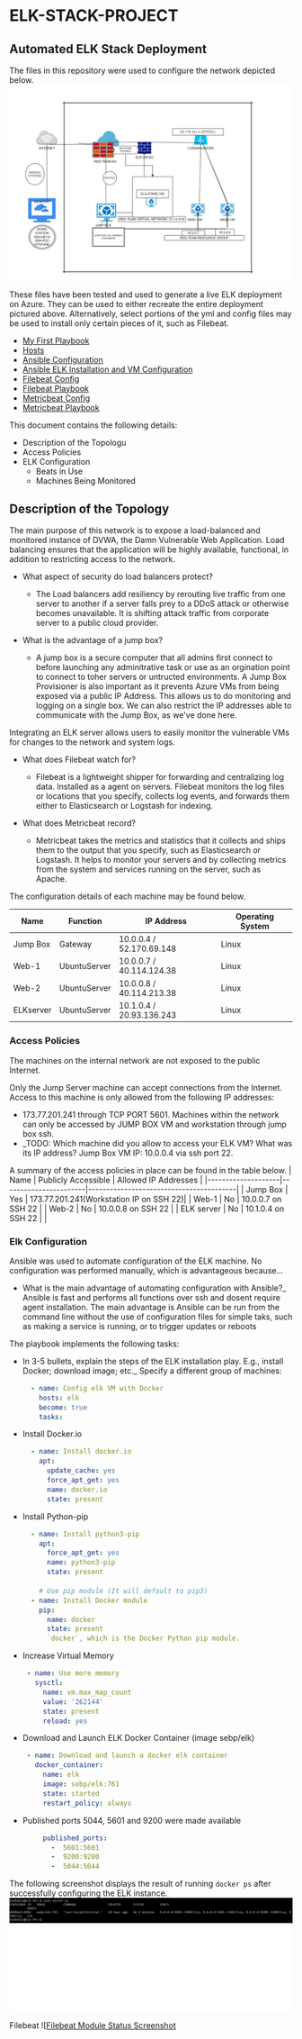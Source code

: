 # ELK-STACK-PROJECT
## Automated ELK Stack Deployment

The files in this repository were used to configure the network depicted below.
![Network Diagram](https://github.com/iphdealor/ELK-STACK-PROJECT/blob/main/NET-DIAGRAM.jpg)

These files have been tested and used to generate a live ELK deployment on Azure. They can be used to either recreate the entire deployment pictured above. Alternatively, select portions of the yml and config files may be used to install only certain pieces of it, such as Filebeat.

 * [My First Playbook](https://github.com/iphdealor/ELK-STACK-PROJECT/blob/main/pentest.yml "My First Playbook")
* [Hosts](https://github.com/iphdealor/ELK-STACK-PROJECT/blob/main/hosts.yml)
* [Ansible Configuration](https://github.com/iphdealor/ELK-STACK-PROJECT/blob/main/ansible.cfg "Ansible Configuration File")
* [Ansible ELK Installation and VM Configuration](https://github.com/iphdealor/ELK-STACK-PROJECT/blob/main/install-elk.yml "ELK Installation and VM Configuration file")
* [Filebeat Config](https://github.com/iphdealor/ELK-STACK-PROJECT/blob/main/filebeat-configuration.yml "Filebeat Configuration File")
* [Filebeat Playbook](https://github.com/iphdealor/ELK-STACK-PROJECT/blob/main/filebeat-playbook.yml "Filebeat Playbook")
* [Metricbeat Config](https://github.com/iphdealor/ELK-STACK-PROJECT/blob/main/metricbeat-configuration.yml "Metricbeat Configuration File")
* [Metricbeat Playbook](https://github.com/iphdealor/ELK-STACK-PROJECT/blob/main/metricbeat-playbook.yml "Metricbeat Playbook")

This document contains the following details:
- Description of the Topologu
- Access Policies
- ELK Configuration
  - Beats in Use
  - Machines Being Monitored
## Description of the Topology  

The main purpose of this network is to expose a load-balanced and monitored instance of DVWA, the Damn Vulnerable Web Application.
Load balancing ensures that the application will be highly available, functional, in addition to restricting access to the network.

- What aspect of security do load balancers protect?
  - The Load balancers add resiliency by rerouting live traffic from one server to another if a server falls prey to a DDoS attack or otherwise becomes unavailable. It is shifting attack traffic from corporate server to a public cloud provider. 

- What is the advantage of a jump box?
  -  A jump box is a secure computer that all admins first connect to before launching any adminitrative task or use as an orgination point to connect to toher servers or untructed environments. A Jump Box Provisioner is also important as it prevents Azure VMs from being exposed via a public IP Address. This allows us to do monitoring and logging on a single box. We can also restrict the IP addresses able to communicate with the Jump Box, as we've done here.

Integrating an ELK server allows users to easily monitor the vulnerable VMs for changes to the network and system logs.

- What does Filebeat watch for?
  - Filebeat is a lightweight shipper for forwarding and centralizing log data. Installed as a agent on servers. Filebeat monitors the log files or locations that you specify, collects log events, and forwards them either to Elasticsearch or Logstash for indexing.
 
- What does Metricbeat record?
  - Metricbeat takes the metrics and statistics that it collects and ships them to the output that you specify, such as Elasticsearch or Logstash. It helps to monitor your servers and by collecting metrics from the system and services running on the server, such as Apache. 

The configuration details of each machine may be found below.

| Name              | Function        | IP Address               | Operating System   |
|-------------------|-----------------|--------------------------|--------------------|
| Jump Box          | Gateway         | 10.0.0.4 / 52.170.69.148 | Linux              |
| Web-1             | UbuntuServer    | 10.0.0.7 / 40.114.124.38 | Linux              |
| Web-2             | UbuntuServer    | 10.0.0.8 / 40.114.213.38 | Linux              |
| ELKserver         | UbuntuServer    | 10.1.0.4 / 20.93.136.243 | Linux              |

### Access Policies

The machines on the internal network are not exposed to the public Internet. 

Only the Jump Server machine can accept connections from the Internet. Access to this machine is only allowed from the following IP addresses:
- 173.77.201.241 through TCP PORT 5601.
Machines within the network can only be accessed by JUMP BOX VM and workstation through jump box ssh.
- _TODO: Which machine did you allow to access your ELK VM? What was its IP address? Jump Box VM IP: 10.0.0.4 via ssh port 22. 

A summary of the access policies in place can be found in the table below.
|        Name        |  Publicly Accessible  |          Allowed IP Addresses           |
|--------------------|-----------------------|-----------------------------------------|
| Jump Box           | Yes                   | 173.77.201.241(Workstation IP on SSH 22)|
| Web-1              | No                    | 10.0.0.7 on SSH 22                      |
| Web-2              | No                    | 10.0.0.8 on SSH 22                      |
| ELK server         | No                    | 10.1.0.4 on SSH 22                      |
|           

### Elk Configuration

Ansible was used to automate configuration of the ELK machine. No configuration was performed manually, which is advantageous because...
- What is the main advantage of automating configuration with Ansible?_
Ansible is fast and performs all functions over ssh and dosent require agent installation. The main advantage is Ansible can be run from the command line without the use of configuration files for  simple taks, such as making a service is running, or to trigger updates or reboots

The playbook implements the following tasks:
-  In 3-5 bullets, explain the steps of the ELK installation play. E.g., install Docker; download image; etc._
Specify a different group of machines:
      ```yaml
        - name: Config elk VM with Docker
          hosts: elk
          become: true
          tasks:
      ```
  - Install Docker.io
      ```yaml
        - name: Install docker.io
          apt:
            update_cache: yes
            force_apt_get: yes
            name: docker.io
            state: present
      ``` 
  - Install Python-pip
      ```yaml
        - name: Install python3-pip
          apt:
            force_apt_get: yes
            name: python3-pip
            state: present

          # Use pip module (It will default to pip3)
        - name: Install Docker module
          pip:
            name: docker
            state: present
            `docker`, which is the Docker Python pip module.
      ``` 
  - Increase Virtual Memory
      ```yaml
       - name: Use more memory
         sysctl:
           name: vm.max_map_count
           value: '262144'
           state: present
           reload: yes
      ```
  - Download and Launch ELK Docker Container (image sebp/elk)
      ```yaml
       - name: Download and launch a docker elk container
         docker_container:
           name: elk
           image: sebp/elk:761
           state: started
           restart_policy: always
      ```
  - Published ports 5044, 5601 and 9200 were made available
      ```yaml
           published_ports:
             -  5601:5601
             -  9200:9200
             -  5044:5044   
The following screenshot displays the result of running `docker ps` after successfully configuring the ELK instance.
![Docker_ps_screenshot](https://github.com/iphdealor/ELK-STACK-PROJECT/blob/main/elk-docker-vm.jpg)

Filebeat 
![[Filebeat Module Status Screenshot](https://github.com/iphdealor/ELK-STACK-PROJECT/blob/main/filebeat-elkvm-image.jpg)

